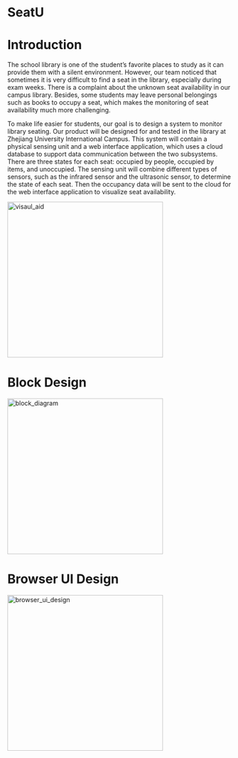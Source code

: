 # SeatU
# Introduction
The school library is one of the student’s favorite places to study as it can provide them with a silent
environment. However, our team noticed that sometimes it is very difficult to find a seat in the library,
especially during exam weeks. There is a complaint about the unknown seat availability in our campus
library. Besides, some students may leave personal belongings such as books to occupy a seat, which makes
the monitoring of seat availability much more challenging.  

To make life easier for students, our goal is to design a system to monitor library seating. Our product
will be designed for and tested in the library at Zhejiang University International Campus. This system
will contain a physical sensing unit and a web interface application, which uses a cloud database to support
data communication between the two subsystems. There are three states for each seat: occupied by people,
occupied by items, and unoccupied. The sensing unit will combine different types of sensors, such as the
infrared sensor and the ultrasonic sensor, to determine the state of each seat. Then the occupancy data will
be sent to the cloud for the web interface application to visualize seat availability.

<img src ="https://github.com/LinHangzheng/SeatU/image/visual_aid.jpg" width = "350" alt = "visaul_aid"/>

# Block Design
<img src ="https://github.com/LinHangzheng/SeatU/image/block_diagram.jpg" width = "350" alt = "block_diagram"/>

# Browser UI Design
<img src ="https://github.com/LinHangzheng/SeatU/image/browser_design.jpg" width = "350" alt = "browser_ui_design"/>
